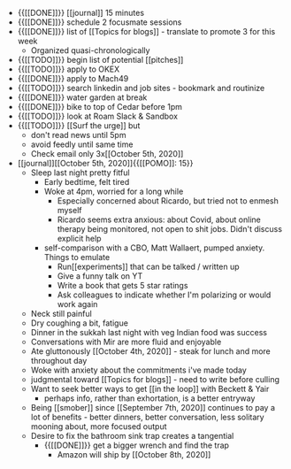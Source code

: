 - {{[[DONE]]}} [[journal]] 15 minutes
- {{[[DONE]]}} schedule 2 focusmate sessions
- {{[[DONE]]}} list of [[Topics for blogs]] - translate to promote 3 for this week
    - Organized quasi-chronologically
- {{[[TODO]]}} begin list of potential [[pitches]]
- {{[[TODO]]}} apply to OKEX
- {{[[DONE]]}} apply to Mach49
- {{[[TODO]]}} search linkedin and job sites - bookmark and routinize
- {{[[DONE]]}} water garden at break
- {{[[DONE]]}} bike to top of Cedar before 1pm
- {{[[TODO]]}} look at Roam Slack & Sandbox
- {{[[TODO]]}} [[Surf the urge]] but 
    - don't read news until 5pm
    - avoid feedly until same time
    - Check email only 3x[[October 5th, 2020]]
- [[journal]][[October 5th, 2020]]{{[[POMO]]: 15}}
    - Sleep last night pretty fitful
        - Early bedtime, felt tired
        - Woke at 4pm, worried for a long while
            - Especially concerned about Ricardo, but tried not to enmesh myself
            - Ricardo seems extra anxious: about Covid, about online therapy being monitored, not open to shit jobs. Didn't discuss explicit help
        - self-comparison with a CBO, Matt Wallaert, pumped anxiety. Things to emulate
            - Run[[experiments]] that can be talked / written up
            - Give a funny talk on YT
            - Write a book that gets 5 star ratings
            - Ask colleagues to indicate whether I'm polarizing or would work again
    - Neck still painful
    - Dry coughing a bit, fatigue
    - Dinner in the sukkah last night with veg Indian food was success
    - Conversations with Mir are more fluid and enjoyable
    - Ate gluttonously [[October 4th, 2020]] - steak for lunch and more throughout day
    - Woke with anxiety about the commitments i've made today
    - judgmental toward [[Topics for blogs]] - need to write before culling
    - Want to seek better ways to get [[in the loop]] with Beckett & Yair
        - perhaps info, rather than exhortation, is a better entryway
    - Being [[smober]] since [[September 7th, 2020]] continues to pay a lot of benefits - better dinners, better conversation, less solitary mooning about, more focused output
    - Desire to fix the bathroom sink trap creates a tangential 
        - {{[[DONE]]}}  get a bigger wrench and find the trap
            - Amazon will ship by [[October 8th, 2020]]
